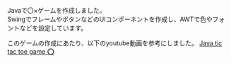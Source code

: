 Javaで〇×ゲームを作成しました。  
SwingでフレームやボタンなどのUIコンポーネントを作成し、AWTで色やフォントなどを設定しています。  

このゲームの作成にあたり、以下のyoutube動画を参考にしました。
[Java tic tac toe game ⭕](https://www.youtube.com/watch?v=rA7tfvpkw0I)
